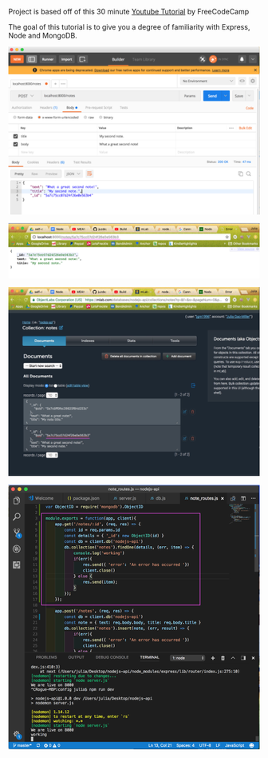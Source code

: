 Project is based off of this 30 minute [Youtube Tutorial](https://www.youtube.com/watch?v=fsCjFHuMXj0&t=13s) by FreeCodeCamp

The goal of this tutorial is to give you a degree of familiarity with Express, Node and MongoDB.

![postman](./screenshots/postman.png)

![local](./screenshots/local-host.png)

![mlab](./screenshots/mlab.jpg)

![visual](./screenshots/visual-studio.png)